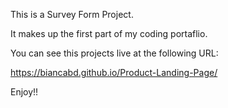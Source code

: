 This is a Survey Form Project.

It makes up the first part of my coding portaflio.

You can see this projects live at the following URL:

https://biancabd.github.io/Product-Landing-Page/

Enjoy!!
